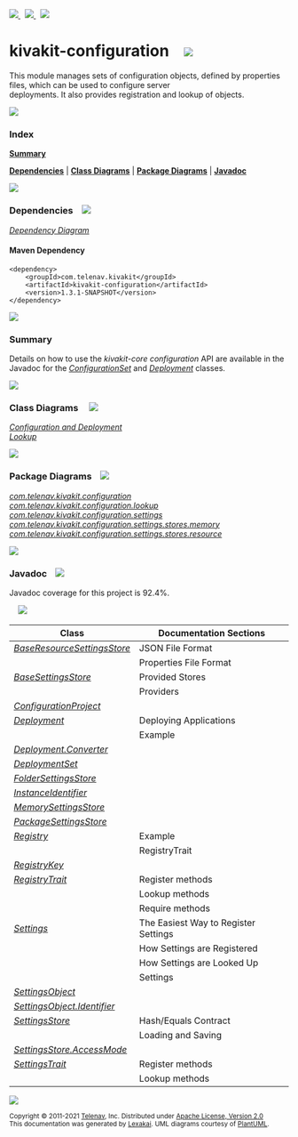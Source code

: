 [//]: # (start-user-text)

<a href="https://www.kivakit.org">
<img src="https://www.kivakit.org/images/web-32.png" srcset="https://www.kivakit.org/images/web-32-2x.png 2x"/>
</a>
&nbsp;
<a href="https://twitter.com/openkivakit">
<img src="https://www.kivakit.org/images/twitter-32.png" srcset="https://www.kivakit.org/images/twitter-32-2x.png 2x"/>
</a>
&nbsp;
<a href="https://kivakit.zulipchat.com">
<img src="https://www.kivakit.org/images/zulip-32.png" srcset="https://www.kivakit.org/images/zulip-32-2x.png 2x"/>
</a>

[//]: # (end-user-text)

# kivakit-configuration &nbsp;&nbsp; <img src="https://www.kivakit.org/images/tools-32.png" srcset="https://www.kivakit.org/images/tools-32-2x.png 2x"/>

This module manages sets of configuration objects, defined by properties files, which can be used to configure server  
deployments. It also provides registration and lookup of objects.

<img src="https://www.kivakit.org/images/horizontal-line-512.png" srcset="https://www.kivakit.org/images/horizontal-line-512-2x.png 2x"/>

### Index

[**Summary**](#summary)  

[**Dependencies**](#dependencies) | [**Class Diagrams**](#class-diagrams) | [**Package Diagrams**](#package-diagrams) | [**Javadoc**](#javadoc)

<img src="https://www.kivakit.org/images/horizontal-line-512.png" srcset="https://www.kivakit.org/images/horizontal-line-512-2x.png 2x"/>

### Dependencies <a name="dependencies"></a> &nbsp;&nbsp; <img src="https://www.kivakit.org/images/dependencies-32.png" srcset="https://www.kivakit.org/images/dependencies-32-2x.png 2x"/>

[*Dependency Diagram*](https://www.kivakit.org/1.3.1-SNAPSHOT/lexakai/kivakit/kivakit-configuration/documentation/diagrams/dependencies.svg)

#### Maven Dependency

    <dependency>
        <groupId>com.telenav.kivakit</groupId>
        <artifactId>kivakit-configuration</artifactId>
        <version>1.3.1-SNAPSHOT</version>
    </dependency>

<img src="https://www.kivakit.org/images/horizontal-line-128.png" srcset="https://www.kivakit.org/images/horizontal-line-128-2x.png 2x"/>

[//]: # (start-user-text)

### Summary <a name = "summary"></a>

Details on how to use the *kivakit-core configuration* API are available in the Javadoc for the
[*ConfigurationSet*](https://telenav.github.io/kivakit/javadoc/kivakit.core.configuration/com/telenav/kivakit/core/configuration/ConfigurationSet.html) and
[*Deployment*](https://telenav.github.io/kivakit/javadoc/kivakit.core.configuration/com/telenav/kivakit/core/configuration/Deployment.html) classes.

[//]: # (end-user-text)

<img src="https://www.kivakit.org/images/horizontal-line-128.png" srcset="https://www.kivakit.org/images/horizontal-line-128-2x.png 2x"/>

### Class Diagrams <a name="class-diagrams"></a> &nbsp; &nbsp; <img src="https://www.kivakit.org/images/diagram-40.png" srcset="https://www.kivakit.org/images/diagram-40-2x.png 2x"/>

[*Configuration and Deployment*](https://www.kivakit.org/1.3.1-SNAPSHOT/lexakai/kivakit/kivakit-configuration/documentation/diagrams/diagram-configuration.svg)  
[*Lookup*](https://www.kivakit.org/1.3.1-SNAPSHOT/lexakai/kivakit/kivakit-configuration/documentation/diagrams/diagram-lookup.svg)

<img src="https://www.kivakit.org/images/horizontal-line-128.png" srcset="https://www.kivakit.org/images/horizontal-line-128-2x.png 2x"/>

### Package Diagrams <a name="package-diagrams"></a> &nbsp;&nbsp; <img src="https://www.kivakit.org/images/box-32.png" srcset="https://www.kivakit.org/images/box-32-2x.png 2x"/>

[*com.telenav.kivakit.configuration*](https://www.kivakit.org/1.3.1-SNAPSHOT/lexakai/kivakit/kivakit-configuration/documentation/diagrams/com.telenav.kivakit.configuration.svg)  
[*com.telenav.kivakit.configuration.lookup*](https://www.kivakit.org/1.3.1-SNAPSHOT/lexakai/kivakit/kivakit-configuration/documentation/diagrams/com.telenav.kivakit.configuration.lookup.svg)  
[*com.telenav.kivakit.configuration.settings*](https://www.kivakit.org/1.3.1-SNAPSHOT/lexakai/kivakit/kivakit-configuration/documentation/diagrams/com.telenav.kivakit.configuration.settings.svg)  
[*com.telenav.kivakit.configuration.settings.stores.memory*](https://www.kivakit.org/1.3.1-SNAPSHOT/lexakai/kivakit/kivakit-configuration/documentation/diagrams/com.telenav.kivakit.configuration.settings.stores.memory.svg)  
[*com.telenav.kivakit.configuration.settings.stores.resource*](https://www.kivakit.org/1.3.1-SNAPSHOT/lexakai/kivakit/kivakit-configuration/documentation/diagrams/com.telenav.kivakit.configuration.settings.stores.resource.svg)

<img src="https://www.kivakit.org/images/horizontal-line-128.png" srcset="https://www.kivakit.org/images/horizontal-line-128-2x.png 2x"/>

### Javadoc <a name="javadoc"></a> &nbsp;&nbsp; <img src="https://www.kivakit.org/images/books-32.png" srcset="https://www.kivakit.org/images/books-32-2x.png 2x"/>

Javadoc coverage for this project is 92.4%.  
  
&nbsp; &nbsp; <img src="https://www.kivakit.org/images/meter-90-96.png" srcset="https://www.kivakit.org/images/meter-90-96-2x.png 2x"/>




| Class | Documentation Sections |
|---|---|
| [*BaseResourceSettingsStore*](https://www.kivakit.org/1.3.1-SNAPSHOT/javadoc/kivakit/kivakit.configuration/com/telenav/kivakit/configuration/settings/stores/resource/BaseResourceSettingsStore.html) | JSON File Format |  
| | Properties File Format |  
| [*BaseSettingsStore*](https://www.kivakit.org/1.3.1-SNAPSHOT/javadoc/kivakit/kivakit.configuration/com/telenav/kivakit/configuration/settings/BaseSettingsStore.html) | Provided Stores |  
| | Providers |  
| [*ConfigurationProject*](https://www.kivakit.org/1.3.1-SNAPSHOT/javadoc/kivakit/kivakit.configuration/com/telenav/kivakit/configuration/ConfigurationProject.html) |  |  
| [*Deployment*](https://www.kivakit.org/1.3.1-SNAPSHOT/javadoc/kivakit/kivakit.configuration/com/telenav/kivakit/configuration/settings/Deployment.html) | Deploying Applications |  
| | Example |  
| [*Deployment.Converter*](https://www.kivakit.org/1.3.1-SNAPSHOT/javadoc/kivakit/kivakit.configuration/com/telenav/kivakit/configuration/settings/Deployment.Converter.html) |  |  
| [*DeploymentSet*](https://www.kivakit.org/1.3.1-SNAPSHOT/javadoc/kivakit/kivakit.configuration/com/telenav/kivakit/configuration/settings/DeploymentSet.html) |  |  
| [*FolderSettingsStore*](https://www.kivakit.org/1.3.1-SNAPSHOT/javadoc/kivakit/kivakit.configuration/com/telenav/kivakit/configuration/settings/stores/resource/FolderSettingsStore.html) |  |  
| [*InstanceIdentifier*](https://www.kivakit.org/1.3.1-SNAPSHOT/javadoc/kivakit/kivakit.configuration/com/telenav/kivakit/configuration/lookup/InstanceIdentifier.html) |  |  
| [*MemorySettingsStore*](https://www.kivakit.org/1.3.1-SNAPSHOT/javadoc/kivakit/kivakit.configuration/com/telenav/kivakit/configuration/settings/stores/memory/MemorySettingsStore.html) |  |  
| [*PackageSettingsStore*](https://www.kivakit.org/1.3.1-SNAPSHOT/javadoc/kivakit/kivakit.configuration/com/telenav/kivakit/configuration/settings/stores/resource/PackageSettingsStore.html) |  |  
| [*Registry*](https://www.kivakit.org/1.3.1-SNAPSHOT/javadoc/kivakit/kivakit.configuration/com/telenav/kivakit/configuration/lookup/Registry.html) | Example |  
| | RegistryTrait |  
| [*RegistryKey*](https://www.kivakit.org/1.3.1-SNAPSHOT/javadoc/kivakit/kivakit.configuration/com/telenav/kivakit/configuration/lookup/RegistryKey.html) |  |  
| [*RegistryTrait*](https://www.kivakit.org/1.3.1-SNAPSHOT/javadoc/kivakit/kivakit.configuration/com/telenav/kivakit/configuration/lookup/RegistryTrait.html) | Register methods |  
| | Lookup methods |  
| | Require methods |  
| [*Settings*](https://www.kivakit.org/1.3.1-SNAPSHOT/javadoc/kivakit/kivakit.configuration/com/telenav/kivakit/configuration/settings/Settings.html) | The Easiest Way to Register Settings |  
| | How Settings are Registered |  
| | How Settings are Looked Up |  
| | Settings |  
| [*SettingsObject*](https://www.kivakit.org/1.3.1-SNAPSHOT/javadoc/kivakit/kivakit.configuration/com/telenav/kivakit/configuration/settings/SettingsObject.html) |  |  
| [*SettingsObject.Identifier*](https://www.kivakit.org/1.3.1-SNAPSHOT/javadoc/kivakit/kivakit.configuration/com/telenav/kivakit/configuration/settings/SettingsObject.Identifier.html) |  |  
| [*SettingsStore*](https://www.kivakit.org/1.3.1-SNAPSHOT/javadoc/kivakit/kivakit.configuration/com/telenav/kivakit/configuration/settings/SettingsStore.html) | Hash/Equals Contract |  
| | Loading and Saving |  
| [*SettingsStore.AccessMode*](https://www.kivakit.org/1.3.1-SNAPSHOT/javadoc/kivakit/kivakit.configuration/com/telenav/kivakit/configuration/settings/SettingsStore.AccessMode.html) |  |  
| [*SettingsTrait*](https://www.kivakit.org/1.3.1-SNAPSHOT/javadoc/kivakit/kivakit.configuration/com/telenav/kivakit/configuration/settings/SettingsTrait.html) | Register methods |  
| | Lookup methods |  

[//]: # (start-user-text)



[//]: # (end-user-text)

<img src="https://www.kivakit.org/images/horizontal-line-512.png" srcset="https://www.kivakit.org/images/horizontal-line-512-2x.png 2x"/>

<sub>Copyright &#169; 2011-2021 [Telenav](https://telenav.com), Inc. Distributed under [Apache License, Version 2.0](LICENSE)</sub>  
<sub>This documentation was generated by [Lexakai](https://lexakai.org). UML diagrams courtesy of [PlantUML](https://plantuml.com).</sub>

